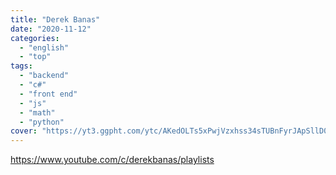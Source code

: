 ```yaml
---
title: "Derek Banas"
date: "2020-11-12"
categories:
  - "english"
  - "top"
tags:
  - "backend"
  - "c#"
  - "front end"
  - "js"
  - "math"
  - "python"
cover: "https://yt3.ggpht.com/ytc/AKedOLTs5xPwjVzxhss34sTUBnFyrJApSllD0pa3oQaOhw=s88-c-k-c0x00ffffff-no-rj"
---
```


https://www.youtube.com/c/derekbanas/playlists
